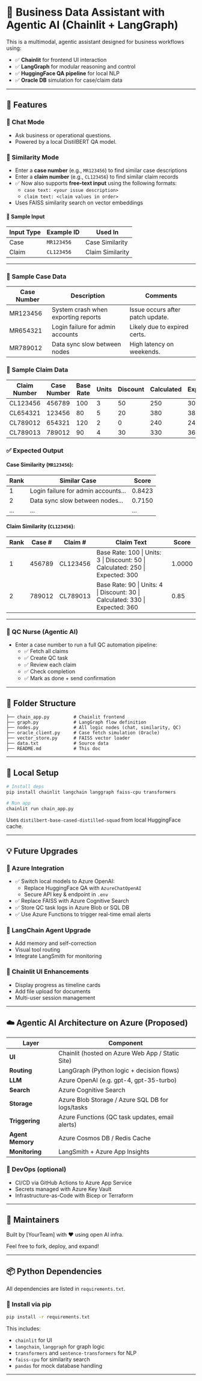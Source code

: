 # 🧠 Business Data Assistant with Agentic AI (Chainlit + LangGraph)

This is a multimodal, agentic assistant designed for business workflows using:

- ✅ **Chainlit** for frontend UI interaction
- ✅ **LangGraph** for modular reasoning and control
- ✅ **HuggingFace QA pipeline** for local NLP
- ✅ **Oracle DB** simulation for case/claim data

---

## 🚀 Features

### 🔹 Chat Mode
- Ask business or operational questions.
- Powered by a local DistilBERT QA model.

### 🔹 Similarity Mode
- Enter a **case number** (e.g., `MR123456`) to find similar case descriptions  
- Enter a **claim number** (e.g., `CL123456`) to find similar claim records  
- ✅ Now also supports **free-text input** using the following formats:
  - `case text: <your issue description>`
  - `claim text: <claim values in order>`
- Uses FAISS similarity search on vector embeddings

#### 🔎 Sample Input
| Input Type | Example ID   | Used In          |
|------------|--------------|------------------|
| Case       | `MR123456`   | Case Similarity  |
| Claim      | `CL123456`   | Claim Similarity |

---

### 📄 Sample Case Data

| Case Number | Description                           | Comments                         |
|-------------|---------------------------------------|----------------------------------|
| MR123456    | System crash when exporting reports   | Issue occurs after patch update. |
| MR654321    | Login failure for admin accounts      | Likely due to expired certs.     |
| MR789012    | Data sync slow between nodes          | High latency on weekends.        |

### 📄 Sample Claim Data

| Claim Number | Case Number | Base Rate | Units | Discount | Calculated | Expected |
|--------------|-------------|-----------|--------|----------|------------|----------|
| CL123456     | 456789      | 100       | 3      | 50       | 250        | 300      |
| CL654321     | 123456      | 80        | 5      | 20       | 380        | 380      |
| CL789012     | 654321      | 120       | 2      | 0        | 240        | 240      |
| CL789013     | 789012      | 90        | 4      | 30       | 330        | 360      |

### ✅ Expected Output

#### Case Similarity (`MR123456`):
| Rank | Similar Case | Score |
|------|--------------|--------|
| 1    | Login failure for admin accounts... | 0.8423 |
| 2    | Data sync slow between nodes...     | 0.7150 |
| ...  | ...                                  | ...    |

#### Claim Similarity (`CL123456`):
| Rank | Case # | Claim #   | Claim Text                                                                   | Score  |
|------|--------|-----------|-------------------------------------------------------------------------------|--------|
| 1    | 456789 | CL123456  | Base Rate: 100 \| Units: 3 \| Discount: 50 \| Calculated: 250 \| Expected: 300 | 1.0000 |
| 2    | 789012 | CL789013  | Base Rate: 90  \| Units: 4 \| Discount: 30 \| Calculated: 330 \| Expected: 360 | 0.85   |

---

### 🔹 QC Nurse (Agentic AI)
- Enter a case number to run a full QC automation pipeline:
  - ✅ Fetch all claims
  - ✅ Create QC task
  - ✅ Review each claim
  - ✅ Check completion
  - ✅ Mark as done + send confirmation

---

## 📁 Folder Structure

```
├── chain_app.py         # Chainlit frontend
├── graph.py             # LangGraph flow definition
├── nodes.py             # All logic nodes (chat, similarity, QC)
├── oracle_client.py     # Case fetch simulation (Oracle)
├── vector_store.py      # FAISS vector loader
├── data.txt             # Source data
├── README.md            # This doc
```

---

## 🔧 Local Setup

```bash
# Install deps
pip install chainlit langchain langgraph faiss-cpu transformers

# Run app
chainlit run chain_app.py
```

Uses `distilbert-base-cased-distilled-squad` from local HuggingFace cache.

---

## 💡 Future Upgrades

### 🔹 Azure Integration
- ✅ Switch local models to Azure OpenAI:
  - Replace HuggingFace QA with `AzureChatOpenAI`
  - Secure API key & endpoint in `.env`
- ✅ Replace FAISS with Azure Cognitive Search
- ✅ Store QC task logs in Azure Blob or SQL DB
- ✅ Use Azure Functions to trigger real-time email alerts

### 🔹 LangChain Agent Upgrade
- Add memory and self-correction
- Visual tool routing
- Integrate LangSmith for monitoring

### 🔹 Chainlit UI Enhancements
- Display progress as timeline cards
- Add file upload for documents
- Multi-user session management

---

## ☁️ Agentic AI Architecture on Azure (Proposed)

| Layer                | Component                                         |
|---------------------|----------------------------------------------------|
| **UI**              | Chainlit (hosted on Azure Web App / Static Site)  |
| **Routing**         | LangGraph (Python logic + decision flows)         |
| **LLM**             | Azure OpenAI (e.g. gpt-4, gpt-35-turbo)            |
| **Search**          | Azure Cognitive Search                            |
| **Storage**         | Azure Blob Storage / Azure SQL DB for logs/tasks  |
| **Triggering**      | Azure Functions (QC task updates, email alerts)   |
| **Agent Memory**    | Azure Cosmos DB / Redis Cache                     |
| **Monitoring**      | LangSmith + Azure App Insights                    |

### 🔧 DevOps (optional)
- CI/CD via GitHub Actions to Azure App Service
- Secrets managed with Azure Key Vault
- Infrastructure-as-Code with Bicep or Terraform

---

## 🙌 Maintainers
Built by [YourTeam] with ❤️ using open AI infra.

Feel free to fork, deploy, and expand!

---

## 📦 Python Dependencies

All dependencies are listed in `requirements.txt`.

### 🔹 Install via pip

```bash
pip install -r requirements.txt
```

This includes:
- `chainlit` for UI
- `langchain`, `langgraph` for graph logic
- `transformers` and `sentence-transformers` for NLP
- `faiss-cpu` for similarity search
- `pandas` for mock database handling

---

